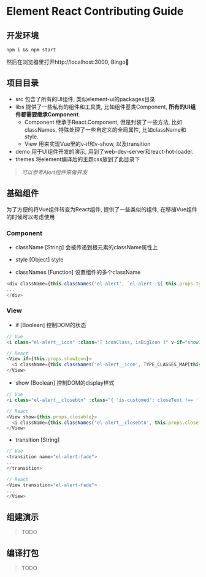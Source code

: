 # Element React Contributing Guide

## 开发环境

```shell
npm i && npm start
```
然后在浏览器里打开http://localhost:3000, Bingo🍺

## 项目目录

* src 包含了所有的UI组件, 类似element-ui的packages目录
* libs 提供了一些私有的组件和工具类, 比如组件基类Component, **所有的UI组件都需要继承Component**.
  * Component 继承于React.Component, 但是封装了一些方法, 比如classNames, 特殊处理了一些自定义的全局属性, 比如className和style.
  * View 用来实现Vue里的v-if和v-show, 以及transition
* demo 用于UI组件开发的演示, 用到了web-dev-server和react-hot-loader.
* themes 将element编译后的主题css放到了此目录下

> *可以参考Alert组件来做开发*

## 基础组件
为了方便的将Vue组件转变为React组件, 提供了一些类似的组件, 在移植Vue组件的时候可以考虑使用

### Component

* className [String] 会被传递到根元素的className属性上

* style [Object] style

* classNames [Function] 设置组件的多个className

```js
<div className={this.classNames('el-alert', `el-alert--${ this.props.type }`)}>
...
</div>
```

### View

* if [Boolean] 控制DOM的状态

```js
// Vue
<i class="el-alert__icon" :class="[ iconClass, isBigIcon ]" v-if="showIcon"></i>
```

```js
// React
<View if={this.props.showIcon}>
  <i className={this.classNames('el-alert__icon', TYPE_CLASSES_MAP[this.props.type] || 'el-icon-information', {'is-big': this.props.description})}></i>
</View>
```

* show [Boolean] 控制DOM的display样式

```js
// Vue
<i class="el-alert__closebtn" :class="{ 'is-customed': closeText !== '', 'el-icon-close': closeText === '' }" v-show="closable" @click="close()">{{closeText}}</i>
```

```js
// React
<View show={this.props.closable}>
  <i className={this.classNames('el-alert__closebtn', this.props.closeText ? 'is-customed' : 'el-icon-close')} onClick={this.close.bind(this)}>{this.props.closeText}</i>
</View>
```

* transition [String]

```js
// Vue
<transition name="el-alert-fade">
...
</transition>
```

```js
// React
<View transition="el-alert-fade">
...
</View>
```

## 组建演示

> TODO

## 编译打包

> TODO
